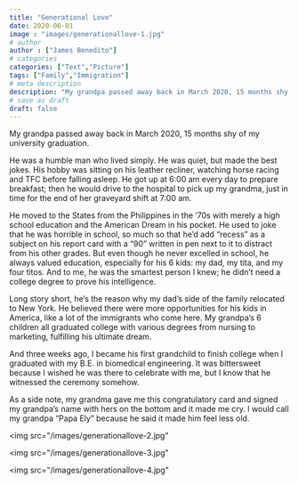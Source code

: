 ```yaml
---
title: "Generational Love"
date: 2020-06-01
image : "images/generationallove-1.jpg"
# author
author : ["James Benedito"]
# categories
categories: ["Text","Picture"]
tags: ["Family","Immigration"]
# meta description
description: "My grandpa passed away back in March 2020, 15 months shy of my university graduation."
# save as draft
draft: false
---
```


My grandpa passed away back in March 2020, 15 months shy of my university graduation. 

He was a humble man who lived simply. He was quiet, but made the best jokes. His hobby was sitting on his leather recliner, watching horse racing and TFC before falling asleep. He got up at 6:00 am every day to prepare breakfast; then he would drive to the hospital to pick up my grandma, just in time for the end of her graveyard shift at 7:00 am.  

He moved to the States from the Philippines in the ‘70s with merely a high school education and the American Dream in his pocket. He used to joke that he was horrible in school, so much so that he’d add “recess” as a subject on his report card with a “90” written in pen next to it to distract from his other grades. But even though he never excelled in school, he always valued education, especially for his 6 kids: my dad, my tita, and my four titos. And to me, he was the smartest person I knew; he didn’t need a college degree to prove his intelligence. 

Long story short, he’s the reason why my dad’s side of the family relocated to New York. He believed there were more opportunities for his kids in America, like a lot of the immigrants who come here. My grandpa’s 6 children all graduated college with various degrees from nursing to marketing, fulfilling his ultimate dream. 

And three weeks ago, I became his first grandchild to finish college when I graduated with my B.E. in biomedical engineering. It was bittersweet because I wished he was there to celebrate with me, but I know that he witnessed the ceremony somehow. 

As a side note, my grandma gave me this congratulatory card and signed my grandpa’s name with hers on the bottom and it made me cry. I would call my grandpa “Papa Ely” because he said it made him feel less old.


<img src="/images/generationallove-2.jpg"

<img src="/images/generationallove-3.jpg"

<img src="/images/generationallove-4.jpg"
